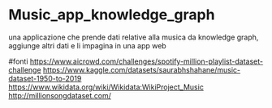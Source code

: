 # Music_app_knowledge_graph
una applicazione che prende dati relative alla musica da knowledge graph, aggiunge altri dati e li impagina in una app web

#fonti
https://www.aicrowd.com/challenges/spotify-million-playlist-dataset-challenge
https://www.kaggle.com/datasets/saurabhshahane/music-dataset-1950-to-2019
https://www.wikidata.org/wiki/Wikidata:WikiProject_Music
http://millionsongdataset.com/
